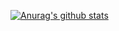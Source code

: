[![Anurag's github stats](https://github-readme-stats.vercel.app/api?username=taishuhongye&show_icons=true&theme=radical)](https://github.com/anuraghazra/github-readme-stats)
<!--
**taishuhongye/taishuhongye** is a ✨ _special_ ✨ repository because its `README.md` (this file) appears on your GitHub profile.

Here are some ideas to get you started:

- 🔭 I’m currently working on ...
- 🌱 I’m currently learning ...
- 👯 I’m looking to collaborate on ...
- 🤔 I’m looking for help with ...
- 💬 Ask me about ...
- 📫 How to reach me: ...
- 😄 Pronouns: ...
- ⚡ Fun fact: ...
-->
